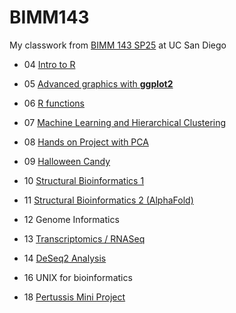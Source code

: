 # BIMM143
My classwork from [BIMM 143 SP25](https://bioboot.github.io/bimm143_S25/) at UC San Diego

- 04 [Intro to R](https://github.com/PeterSax929/bimm143_github/blob/main/class04/class04.pdf)

- 05 [Advanced graphics with **ggplot2**](https://github.com/PeterSax929/bimm143_github/blob/main/class05/class05.md)

- 06 [R functions](https://github.com/PeterSax929/bimm143_github/blob/main/class06/class06.md)

- 07 [Machine Learning and Hierarchical Clustering](https://github.com/PeterSax929/bimm143_github/blob/main/Class07/class07.md)

- 08 [Hands on Project with PCA](https://github.com/PeterSax929/bimm143_github/blob/main/Class08/class08.md)

- 09 [Halloween Candy](https://github.com/PeterSax929/bimm143_github/blob/main/Class09/class09.md)

- 10 [Structural Bioinformatics 1](https://github.com/PeterSax929/bimm143_github/blob/main/Class10/class10.md)

- 11 [Structural Bioinformatics 2 (AlphaFold)](https://github.com/PeterSax929/bimm143_github/blob/main/Class11/class11.md)

- 12 Genome Informatics

- 13 [Transcriptomics / RNASeq](https://github.com/PeterSax929/bimm143_github/blob/main/Class13/Class13.md)

- 14 [DeSeq2 Analysis](https://github.com/PeterSax929/bimm143_github/blob/main/Class14/Class14.pdf)

- 16 UNIX for bioinformatics

- 18 [Pertussis Mini Project](https://github.com/PeterSax929/bimm143_github/blob/main/Class18/Class18.md) 
